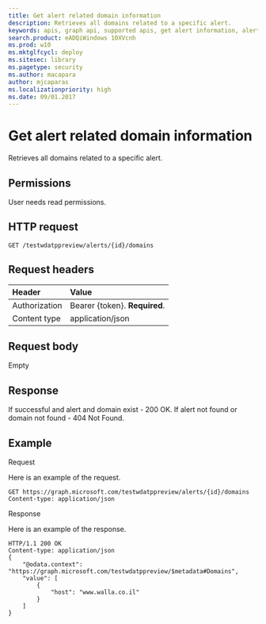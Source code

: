 ```yaml
---
title: Get alert related domain information 
description: Retrieves all domains related to a specific alert.
keywords: apis, graph api, supported apis, get alert information, alert information, related domain
search.product: eADQiWindows 10XVcnh
ms.prod: w10
ms.mktglfcycl: deploy
ms.sitesec: library
ms.pagetype: security
ms.author: macapara
author: mjcaparas
ms.localizationpriority: high
ms.date: 09/01.2017
---
```


# Get alert related domain information 
Retrieves all domains related to a specific alert.

## Permissions
User needs read permissions.

## HTTP request
```
GET /testwdatppreview/alerts/{id}/domains
```

## Request headers

Header | Value 
:---|:---
Authorization | Bearer {token}. **Required**.
Content type | application/json


## Request body
Empty

## Response
If successful and alert and domain exist - 200 OK.
If alert not found or domain not found - 404 Not Found.


## Example

Request

Here is an example of the request.

```
GET https://graph.microsoft.com/testwdatppreview/alerts/{id}/domains
Content-type: application/json
```

Response

Here is an example of the response.


```
HTTP/1.1 200 OK
Content-type: application/json
{
    "@odata.context": "https://graph.microsoft.com/testwdatppreview/$metadata#Domains",
    "value": [
        {
            "host": "www.walla.co.il"
        }
    ]
}

```
